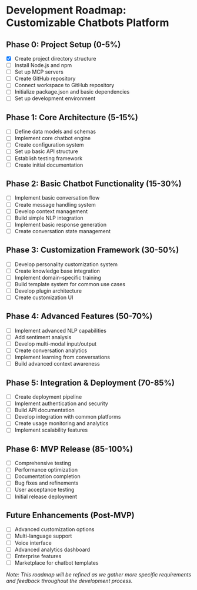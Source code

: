 # Development Roadmap: Customizable Chatbots Platform

## Phase 0: Project Setup (0-5%)
- [x] Create project directory structure
- [ ] Install Node.js and npm
- [ ] Set up MCP servers
- [ ] Create GitHub repository
- [ ] Connect workspace to GitHub repository
- [ ] Initialize package.json and basic dependencies
- [ ] Set up development environment

## Phase 1: Core Architecture (5-15%)
- [ ] Define data models and schemas
- [ ] Implement core chatbot engine
- [ ] Create configuration system
- [ ] Set up basic API structure
- [ ] Establish testing framework
- [ ] Create initial documentation

## Phase 2: Basic Chatbot Functionality (15-30%)
- [ ] Implement basic conversation flow
- [ ] Create message handling system
- [ ] Develop context management
- [ ] Build simple NLP integration
- [ ] Implement basic response generation
- [ ] Create conversation state management

## Phase 3: Customization Framework (30-50%)
- [ ] Develop personality customization system
- [ ] Create knowledge base integration
- [ ] Implement domain-specific training
- [ ] Build template system for common use cases
- [ ] Develop plugin architecture
- [ ] Create customization UI

## Phase 4: Advanced Features (50-70%)
- [ ] Implement advanced NLP capabilities
- [ ] Add sentiment analysis
- [ ] Develop multi-modal input/output
- [ ] Create conversation analytics
- [ ] Implement learning from conversations
- [ ] Build advanced context awareness

## Phase 5: Integration & Deployment (70-85%)
- [ ] Create deployment pipeline
- [ ] Implement authentication and security
- [ ] Build API documentation
- [ ] Develop integration with common platforms
- [ ] Create usage monitoring and analytics
- [ ] Implement scalability features

## Phase 6: MVP Release (85-100%)
- [ ] Comprehensive testing
- [ ] Performance optimization
- [ ] Documentation completion
- [ ] Bug fixes and refinements
- [ ] User acceptance testing
- [ ] Initial release deployment

## Future Enhancements (Post-MVP)
- [ ] Advanced customization options
- [ ] Multi-language support
- [ ] Voice interface
- [ ] Advanced analytics dashboard
- [ ] Enterprise features
- [ ] Marketplace for chatbot templates

*Note: This roadmap will be refined as we gather more specific requirements and feedback throughout the development process.*
